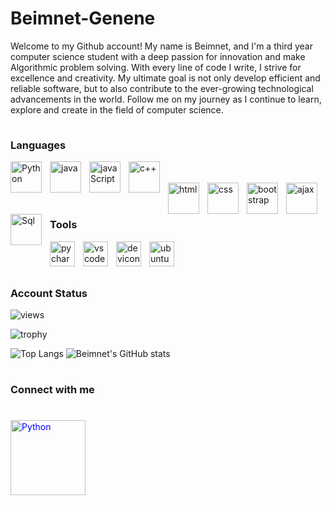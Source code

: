 # Beimnet-Genene
Welcome to my Github account! My name is Beimnet, and I'm a third year computer science student with a deep passion for innovation and make Algorithmic
problem solving. With every line of code I write, I strive for excellence and creativity. My ultimate goal is not only develop efficient
and reliable software, but to also contribute to the ever-growing technological advancements in the world. Follow me on my journey as I continue
to learn, explore and create in the field of computer science.

<hr style="background-color: white;"/>
<h3>Languages</h3>
<img align="left" alt="Python" width="50px" style="padding-right:10px;" src="https://cdn.jsdelivr.net/gh/devicons/devicon/icons/python/python-original.svg" />
<img align="left" alt="java" width="50px" style="padding-right:10px;" src="https://cdn.jsdelivr.net/gh/devicons/devicon/icons/java/java-original.svg" />
<img align="left" alt="javaScript" width="50px" style="padding-right:10px;" src="https://cdn.jsdelivr.net/gh/devicons/devicon/icons/javascript/javascript-original.svg" />
 <img align="left" alt="c++" width="50px" style="padding-right:10px;" src="https://cdn.jsdelivr.net/gh/devicons/devicon/icons/cplusplus/cplusplus-original.svg" /><br/><br/>
<img align="left" alt="html" width="50px" style="padding-right:10px;" src="https://cdn.jsdelivr.net/gh/devicons/devicon/icons/html5/html5-original.svg" />
<img align="left" alt="css" width="50px" style="padding-right:10px;" img src="https://cdn.jsdelivr.net/gh/devicons/devicon/icons/css3/css3-original.svg" />
<img align="left" alt="bootstrap" width="50px" style="padding-right:10px;" img src="https://cdn.jsdelivr.net/gh/devicons/devicon/icons/bootstrap/bootstrap-original.svg" />
<img align="left" alt="ajax" width="50px" style="padding-right:10px;" src="https://encrypted-tbn0.gstatic.com/images?q=tbn:ANd9GcSbrUInra9w4TJB3LQmXY6JrBQ0Mgnc-Pkwfz8o7ahRhg&s"/>
<img align="left" alt="Sql" width="50px" style="padding-right:10px;" src="https://cdn.jsdelivr.net/gh/devicons/devicon/icons/mysql/mysql-original-wordmark.svg" />
<br/><br/>
<h3>Tools</h3>
<img align="left" alt="pycharm" width="40px" style="padding-right:10px;" src="https://cdn.jsdelivr.net/gh/devicons/devicon/icons/pycharm/pycharm-original.svg" />
<img align="left" alt="vscode" width="40px" style="padding-right:10px;" src="https://cdn.jsdelivr.net/gh/devicons/devicon/icons/vscode/vscode-original.svg" />
<img align="left" alt="devicon" width="40px" style="padding-right:10px;" src="https://cdn.jsdelivr.net/gh/devicons/devicon/icons/devicon/devicon-original.svg" />
<img align="left" alt="ubuntu" width="40px" style="padding-right:10px;" src="https://cdn.jsdelivr.net/gh/devicons/devicon/icons/ubuntu/ubuntu-plain.svg" />
<br/><br/>


#
<h3>Account Status</h3>

![views](https://komarev.com/ghpvc/?username=Beimnet27-plo&label=Profile%20views&color=0e75b6&)

![trophy](https://github-profile-trophy.vercel.app/?username=Beimnet27&theme=onedark)

![Top Langs](https://github-readme-stats.vercel.app/api/top-langs/?username=Beimnet27&theme=midnight-purple)
![Beimnet's GitHub stats](https://github-readme-stats.vercel.app/api?username=Beimnet27&show_icons=true&theme=midnight-purple)



#
<h3>Connect with me</h3>


#

<a link href="https://www.linkedin.com/in/beimnet-genene-178155225"><img align="left" alt="Python" width="120px" style="padding-right:10px; color:blue;" src="https://cdn.jsdelivr.net/gh/devicons/devicon/icons/linkedin/linkedin-original-wordmark.svg" /></a>


